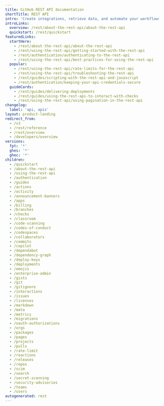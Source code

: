 ```yaml
---
title: GitHub REST API documentation
shortTitle: REST API
intro: 'Create integrations, retrieve data, and automate your workflows with the {% data variables.product.prodname_dotcom %} REST API.'
introLinks:
  overview: /rest/about-the-rest-api/about-the-rest-api
  quickstart: /rest/quickstart
featuredLinks:
  startHere:
    - /rest/about-the-rest-api/about-the-rest-api
    - /rest/using-the-rest-api/getting-started-with-the-rest-api
    - /rest/authentication/authenticating-to-the-rest-api
    - /rest/using-the-rest-api/best-practices-for-using-the-rest-api
  popular:
    - /rest/using-the-rest-api/rate-limits-for-the-rest-api
    - /rest/using-the-rest-api/troubleshooting-the-rest-api
    - /rest/guides/scripting-with-the-rest-api-and-javascript
    - /rest/authentication/keeping-your-api-credentials-secure
  guideCards:
    - /rest/guides/delivering-deployments
    - /rest/guides/using-the-rest-api-to-interact-with-checks
    - /rest/using-the-rest-api/using-pagination-in-the-rest-api
changelog:
  label: 'api, apis'
layout: product-landing
redirect_from:
  - /v3
  - /rest/reference
  - /rest/overview
  - /developers/overview
versions:
  fpt: '*'
  ghes: '*'
  ghec: '*'
children:
  - /quickstart
  - /about-the-rest-api
  - /using-the-rest-api
  - /authentication
  - /guides
  - /actions
  - /activity
  - /announcement-banners
  - /apps
  - /billing
  - /branches
  - /checks
  - /classroom
  - /code-scanning
  - /codes-of-conduct
  - /codespaces
  - /collaborators
  - /commits
  - /copilot
  - /dependabot
  - /dependency-graph
  - /deploy-keys
  - /deployments
  - /emojis
  - /enterprise-admin
  - /gists
  - /git
  - /gitignore
  - /interactions
  - /issues
  - /licenses
  - /markdown
  - /meta
  - /metrics
  - /migrations
  - /oauth-authorizations
  - /orgs
  - /packages
  - /pages
  - /projects
  - /pulls
  - /rate-limit
  - /reactions
  - /releases
  - /repos
  - /scim
  - /search
  - /secret-scanning
  - /security-advisories
  - /teams
  - /users
autogenerated: rest
---
```




<!-- Content after this section is automatically generated -->
